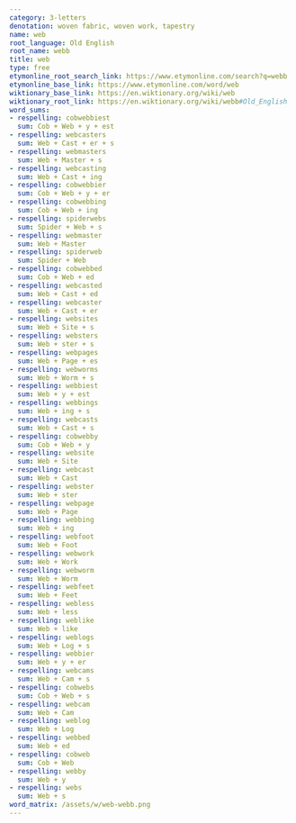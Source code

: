 ```yaml
---
category: 3-letters
denotation: woven fabric, woven work, tapestry
name: web
root_language: Old English
root_name: webb
title: web
type: free
etymonline_root_search_link: https://www.etymonline.com/search?q=webb
etymonline_base_link: https://www.etymonline.com/word/web
wiktionary_base_link: https://en.wiktionary.org/wiki/web
wiktionary_root_link: https://en.wiktionary.org/wiki/webb#Old_English
word_sums:
- respelling: cobwebbiest
  sum: Cob + Web + y + est
- respelling: webcasters
  sum: Web + Cast + er + s
- respelling: webmasters
  sum: Web + Master + s
- respelling: webcasting
  sum: Web + Cast + ing
- respelling: cobwebbier
  sum: Cob + Web + y + er
- respelling: cobwebbing
  sum: Cob + Web + ing
- respelling: spiderwebs
  sum: Spider + Web + s
- respelling: webmaster
  sum: Web + Master
- respelling: spiderweb
  sum: Spider + Web
- respelling: cobwebbed
  sum: Cob + Web + ed
- respelling: webcasted
  sum: Web + Cast + ed
- respelling: webcaster
  sum: Web + Cast + er
- respelling: websites
  sum: Web + Site + s
- respelling: websters
  sum: Web + ster + s
- respelling: webpages
  sum: Web + Page + es
- respelling: webworms
  sum: Web + Worm + s
- respelling: webbiest
  sum: Web + y + est
- respelling: webbings
  sum: Web + ing + s
- respelling: webcasts
  sum: Web + Cast + s
- respelling: cobwebby
  sum: Cob + Web + y
- respelling: website
  sum: Web + Site
- respelling: webcast
  sum: Web + Cast
- respelling: webster
  sum: Web + ster
- respelling: webpage
  sum: Web + Page
- respelling: webbing
  sum: Web + ing
- respelling: webfoot
  sum: Web + Foot
- respelling: webwork
  sum: Web + Work
- respelling: webworm
  sum: Web + Worm
- respelling: webfeet
  sum: Web + Feet
- respelling: webless
  sum: Web + less
- respelling: weblike
  sum: Web + like
- respelling: weblogs
  sum: Web + Log + s
- respelling: webbier
  sum: Web + y + er
- respelling: webcams
  sum: Web + Cam + s
- respelling: cobwebs
  sum: Cob + Web + s
- respelling: webcam
  sum: Web + Cam
- respelling: weblog
  sum: Web + Log
- respelling: webbed
  sum: Web + ed
- respelling: cobweb
  sum: Cob + Web
- respelling: webby
  sum: Web + y
- respelling: webs
  sum: Web + s
word_matrix: /assets/w/web-webb.png
---
```

